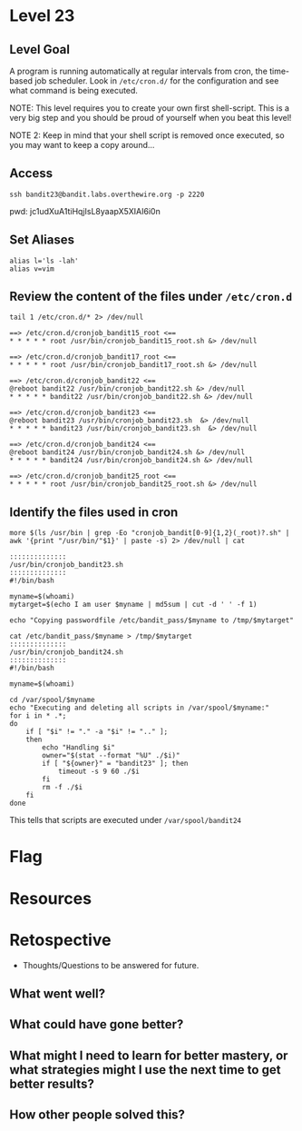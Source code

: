 # Level 23

## Level Goal
A program is running automatically at regular intervals from cron, the
time-based job scheduler. Look in `/etc/cron.d/` for the configuration and see
what command is being executed.

NOTE: This level requires you to create your own first shell-script. This is a
very big step and you should be proud of yourself when you beat this level!

NOTE 2: Keep in mind that your shell script is removed once executed, so you may
want to keep a copy around…

## Access
```
ssh bandit23@bandit.labs.overthewire.org -p 2220
```
pwd: jc1udXuA1tiHqjIsL8yaapX5XIAI6i0n

## Set Aliases
```
alias l='ls -lah'
alias v=vim
```

## Review the content of the files under `/etc/cron.d`
```
tail 1 /etc/cron.d/* 2> /dev/null

==> /etc/cron.d/cronjob_bandit15_root <==
* * * * * root /usr/bin/cronjob_bandit15_root.sh &> /dev/null

==> /etc/cron.d/cronjob_bandit17_root <==
* * * * * root /usr/bin/cronjob_bandit17_root.sh &> /dev/null

==> /etc/cron.d/cronjob_bandit22 <==
@reboot bandit22 /usr/bin/cronjob_bandit22.sh &> /dev/null
* * * * * bandit22 /usr/bin/cronjob_bandit22.sh &> /dev/null

==> /etc/cron.d/cronjob_bandit23 <==
@reboot bandit23 /usr/bin/cronjob_bandit23.sh  &> /dev/null
* * * * * bandit23 /usr/bin/cronjob_bandit23.sh  &> /dev/null

==> /etc/cron.d/cronjob_bandit24 <==
@reboot bandit24 /usr/bin/cronjob_bandit24.sh &> /dev/null
* * * * * bandit24 /usr/bin/cronjob_bandit24.sh &> /dev/null

==> /etc/cron.d/cronjob_bandit25_root <==
* * * * * root /usr/bin/cronjob_bandit25_root.sh &> /dev/null
```

## Identify the files used in cron
```
more $(ls /usr/bin | grep -Eo "cronjob_bandit[0-9]{1,2}(_root)?.sh" | awk '{print "/usr/bin/"$1}' | paste -s) 2> /dev/null | cat

::::::::::::::
/usr/bin/cronjob_bandit23.sh
::::::::::::::
#!/bin/bash

myname=$(whoami)
mytarget=$(echo I am user $myname | md5sum | cut -d ' ' -f 1)

echo "Copying passwordfile /etc/bandit_pass/$myname to /tmp/$mytarget"

cat /etc/bandit_pass/$myname > /tmp/$mytarget
::::::::::::::
/usr/bin/cronjob_bandit24.sh
::::::::::::::
#!/bin/bash

myname=$(whoami)

cd /var/spool/$myname
echo "Executing and deleting all scripts in /var/spool/$myname:"
for i in * .*;
do
    if [ "$i" != "." -a "$i" != ".." ];
    then
        echo "Handling $i"
        owner="$(stat --format "%U" ./$i)"
        if [ "${owner}" = "bandit23" ]; then
            timeout -s 9 60 ./$i
        fi
        rm -f ./$i
    fi
done
```
This tells that scripts are executed under `/var/spool/bandit24`


# Flag

# Resources



# Retospective
* Thoughts/Questions to be answered for future.

## What went well?


## What could have gone better?


## What might I need to learn for better mastery, or what strategies might I use the next time to get better results?


## How other people solved this?

